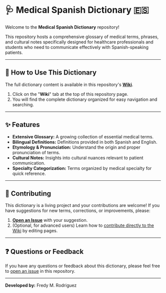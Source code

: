 # 🩺 Medical Spanish Dictionary 🇪🇸

Welcome to the **Medical Spanish Dictionary** repository!

This repository hosts a comprehensive glossary of medical terms, phrases, and cultural notes specifically designed for healthcare professionals and students who need to communicate effectively with Spanish-speaking patients.

---

## 📖 How to Use This Dictionary

The full dictionary content is available in this repository's **[Wiki](https://github.com/fredymrodriguez/Medical-Spanish-Dictionary/wiki)**.

1.  Click on the "**Wiki**" tab at the top of this repository page.
2.  You will find the complete dictionary organized for easy navigation and searching.

---

## ✨ Features

* **Extensive Glossary:** A growing collection of essential medical terms.
* **Bilingual Definitions:** Definitions provided in both Spanish and English.
* **Etymology & Pronunciation:** Understand the origin and proper pronunciation of terms.
* **Cultural Notes:** Insights into cultural nuances relevant to patient communication.
* **Specialty Categorization:** Terms organized by medical specialty for quick reference.

---

## 🤝 Contributing

This dictionary is a living project and your contributions are welcome! If you have suggestions for new terms, corrections, or improvements, please:

1.  **[Open an Issue](https://github.com/fredymrodriguez/Medical-Spanish-Dictionary/issues)** with your suggestion.
2.  (Optional, for advanced users) Learn how to [contribute directly to the Wiki](https://docs.github.com/en/communities/documenting-your-project-with-wikis/about-wikis) by editing pages.

---

## ❓ Questions or Feedback

If you have any questions or feedback about this dictionary, please feel free to [open an issue](https://github.com/fredymrodriguez/Medical-Spanish-Dictionary/issues) in this repository.

---

**Developed by:** Fredy M. Rodriguez
